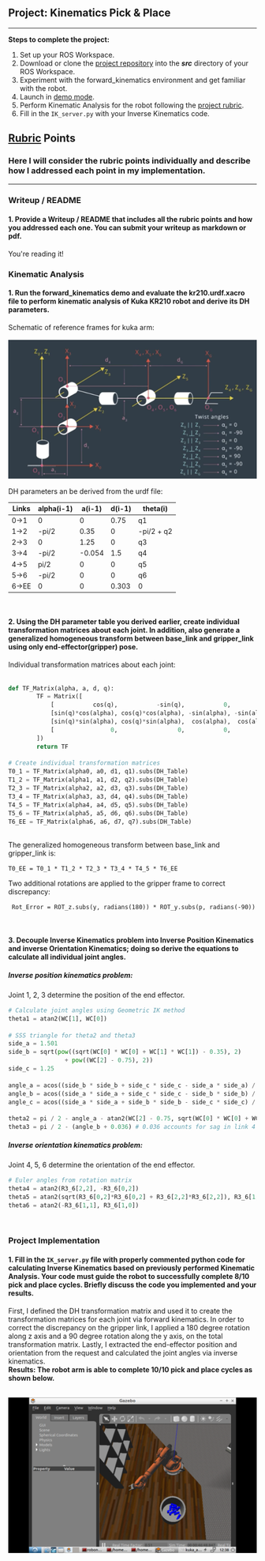 ## Project: Kinematics Pick & Place

---


**Steps to complete the project:**  


1. Set up your ROS Workspace.
2. Download or clone the [project repository](https://github.com/udacity/RoboND-Kinematics-Project) into the ***src*** directory of your ROS Workspace.  
3. Experiment with the forward_kinematics environment and get familiar with the robot.
4. Launch in [demo mode](https://classroom.udacity.com/nanodegrees/nd209/parts/7b2fd2d7-e181-401e-977a-6158c77bf816/modules/8855de3f-2897-46c3-a805-628b5ecf045b/lessons/91d017b1-4493-4522-ad52-04a74a01094c/concepts/ae64bb91-e8c4-44c9-adbe-798e8f688193).
5. Perform Kinematic Analysis for the robot following the [project rubric](https://review.udacity.com/#!/rubrics/972/view).
6. Fill in the `IK_server.py` with your Inverse Kinematics code. 


[//]: # (Image References)

[image1]: ./misc_images/misc1.png
[image2]: ./misc_images/misc3.png
[image3]: ./misc_images/misc2.png

## [Rubric](https://review.udacity.com/#!/rubrics/972/view) Points
### Here I will consider the rubric points individually and describe how I addressed each point in my implementation.  

---
### Writeup / README

#### 1. Provide a Writeup / README that includes all the rubric points and how you addressed each one.  You can submit your writeup as markdown or pdf.  

You're reading it!

### Kinematic Analysis
#### 1. Run the forward_kinematics demo and evaluate the kr210.urdf.xacro file to perform kinematic analysis of Kuka KR210 robot and derive its DH parameters.

Schematic of reference frames for kuka arm:<br><br>
<img src="https://raw.githubusercontent.com/tessav/rnd-project2/master/misc_images/schematic.png?token=AKybhv4dLjD7HkFYdx8PW0xF1aQoIa-Qks5aMQoswA%3D%3D" />

DH parameters an be derived from the urdf file:<br>

Links | alpha(i-1) | a(i-1) | d(i-1) | theta(i)
--- | --- | --- | --- | ---
0->1 | 0 | 0 | 0.75 | q1 
1->2 | -pi/2 | 0.35 | 0 | -pi/2 + q2
2->3 | 0 | 1.25 | 0 | q3
3->4 |  -pi/2 | -0.054 | 1.5 | q4
4->5 | pi/2 | 0 | 0 | q5
5->6 | -pi/2 | 0 | 0 | q6
6->EE | 0 | 0 | 0.303 | 0

<br>

#### 2. Using the DH parameter table you derived earlier, create individual transformation matrices about each joint. In addition, also generate a generalized homogeneous transform between base_link and gripper_link using only end-effector(gripper) pose.

Individual transformation matrices about each joint:<br>
```python

def TF_Matrix(alpha, a, d, q):
        TF = Matrix([
            [           cos(q),           -sin(q),           0,             a],
            [sin(q)*cos(alpha), cos(q)*cos(alpha), -sin(alpha), -sin(alpha)*d],
            [sin(q)*sin(alpha), cos(q)*sin(alpha),  cos(alpha),  cos(alpha)*d],
            [                0,                 0,           0,             1]
        ])
        return TF

# Create individual transformation matrices
T0_1 = TF_Matrix(alpha0, a0, d1, q1).subs(DH_Table)
T1_2 = TF_Matrix(alpha1, a1, d2, q2).subs(DH_Table)
T2_3 = TF_Matrix(alpha2, a2, d3, q3).subs(DH_Table)
T3_4 = TF_Matrix(alpha3, a3, d4, q4).subs(DH_Table)
T4_5 = TF_Matrix(alpha4, a4, d5, q5).subs(DH_Table)
T5_6 = TF_Matrix(alpha5, a5, d6, q6).subs(DH_Table)
T6_EE = TF_Matrix(alpha6, a6, d7, q7).subs(DH_Table)
    
```
The generalized homogeneous transform between base_link and gripper_link is:<br>
```
T0_EE = T0_1 * T1_2 * T2_3 * T3_4 * T4_5 * T6_EE
```
Two additional rotations are applied to the gripper frame to correct discrepancy:<br>
```
 Rot_Error = ROT_z.subs(y, radians(180)) * ROT_y.subs(p, radians(-90))
 ```
<br>

#### 3. Decouple Inverse Kinematics problem into Inverse Position Kinematics and inverse Orientation Kinematics; doing so derive the equations to calculate all individual joint angles.

##### Inverse position kinematics problem: 
Joint 1, 2, 3 determine the position of the end effector. <br>

```python
# Calculate joint angles using Geometric IK method
theta1 = atan2(WC[1], WC[0])

# SSS triangle for theta2 and theta3
side_a = 1.501
side_b = sqrt(pow((sqrt(WC[0] * WC[0] + WC[1] * WC[1]) - 0.35), 2)
                + pow((WC[2] - 0.75), 2))
side_c = 1.25

angle_a = acos((side_b * side_b + side_c * side_c - side_a * side_a) / (2 * side_b * side_c))
angle_b = acos((side_a * side_a + side_c * side_c - side_b * side_b) / (2 * side_a * side_c))
angle_c = acos((side_a * side_a + side_b * side_b - side_c * side_c) / (2 * side_a * side_b))

theta2 = pi / 2 - angle_a - atan2(WC[2] - 0.75, sqrt(WC[0] * WC[0] + WC[1] * WC[1]) - 0.35)
theta3 = pi / 2 - (angle_b + 0.036) # 0.036 accounts for sag in link 4 of -0.054m
```

##### Inverse orientation kinematics problem: 
Joint 4, 5, 6 determine the orientation of the end effector. <br> 

```python
# Euler angles from rotation matrix
theta4 = atan2(R3_6[2,2], -R3_6[0,2])
theta5 = atan2(sqrt(R3_6[0,2]*R3_6[0,2] + R3_6[2,2]*R3_6[2,2]), R3_6[1,2])
theta6 = atan2(-R3_6[1,1], R3_6[1,0])
```
<br>

### Project Implementation

#### 1. Fill in the `IK_server.py` file with properly commented python code for calculating Inverse Kinematics based on previously performed Kinematic Analysis. Your code must guide the robot to successfully complete 8/10 pick and place cycles. Briefly discuss the code you implemented and your results. 

First, I defined the DH transformation matrix and used it to create the transformation matrices for each joint via forward kinematics. In order to correct the discrepancy on the gripper link, I applied a 180 degree rotation along z axis and a 90 degree rotation along the y axis, on the total transformation matrix.  Lastly, I extracted the end-effector position and orientation from the request and calculated the joint angles via inverse kinematics.<br>
<b>Results:<b> The robot arm is able to complete 10/10 pick and place cycles as shown below.<br><br>

<img src="https://raw.githubusercontent.com/tessav/rnd-project2/master/misc_images/results.png" />
